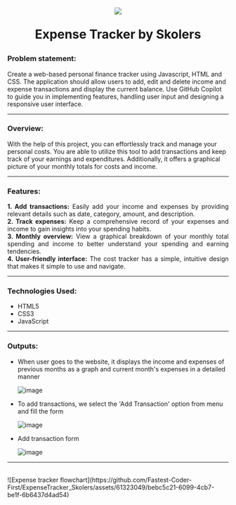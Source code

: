 <h1 align="center">
<img src="https://github.com/Fastest-Coder-First/ExpenseTracker_Skolers/assets/66639966/64247ab7-d656-4273-a06e-17b8472669f5" align="center" />
  
Expense Tracker by Skolers
</h1>

<h3>Problem statement: </h3>
<p>Create a web-based personal finance tracker using Javascript, HTML and CSS. The application should allow users to add, edit and delete income and expense transactions and display the current balance. Use GitHub Copilot to guide you in implementing features, handling user input and designing a responsive user interface. </p>

<hr> 
<h3>Overview:</h3>
With the help of this project, you can effortlessly track and manage your personal costs. You are able to utilize this tool to add transactions and keep track of your earnings and expenditures. Additionally, it offers a graphical picture of your monthly totals for costs and income.
<br>
<hr>
<h3>Features:</h3>
<p style = "text-align: justify">
<b>1. Add transactions:</b> Easily add your income and expenses by providing relevant details such as date, category, amount, and description.<br>
<b>2. Track expenses:</b> Keep a comprehensive record of your expenses and income to gain insights into your spending habits.<br>
<b>3. Monthly overview:</b> View a graphical breakdown of your monthly total spending and income to better understand your spending and earning tendencies. <br>
<b>4. User-friendly interface:</b> The cost tracker has a simple, intuitive design that makes it simple to use and navigate.
</p>  
<hr>
<h3>Technologies Used:</h3>
<ul>
  <li>HTML5</li>
  <li>CSS3</li>
  <li>JavaScript</li>
</ul>
<hr>
<h3>Outputs:</h3>
<ul>
  <li> When user goes to the website, it displays the income and expenses of previous months as a graph and current month's expenses in a detailed manner 
    
  ![image](https://github.com/Fastest-Coder-First/ExpenseTracker_Skolers/assets/66639966/1140d837-27f2-4368-8e6e-b77ff52b01d8)

  </li>
  <li> To add transactions, we select the 'Add Transaction' option from menu and fill the form
    
  ![image](https://github.com/Fastest-Coder-First/ExpenseTracker_Skolers/assets/66639966/315ab712-a06a-405c-a0c7-f717678bad09)
    
  </li>
  <li>
  Add transaction form
  
  ![image](https://github.com/Fastest-Coder-First/ExpenseTracker_Skolers/assets/66639966/745a2b01-48c9-4fd0-a79b-a0abfe1c0652)

  </li>
</ul>

<hr>
<br>
![Expense tracker flowchart](https://github.com/Fastest-Coder-First/ExpenseTracker_Skolers/assets/61323049/bebc5c21-6099-4cb7-be1f-6b6437d4ad54)
